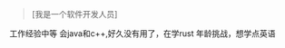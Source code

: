 > [我是一个软件开发人员]
<Basic Info>
工作经验中等
<Expertise Metrix>
会java和c++,好久没有用了，在学rust
<Personal Traits>

<Preferences>
<Challenges>
年龄挑战，想学点英语